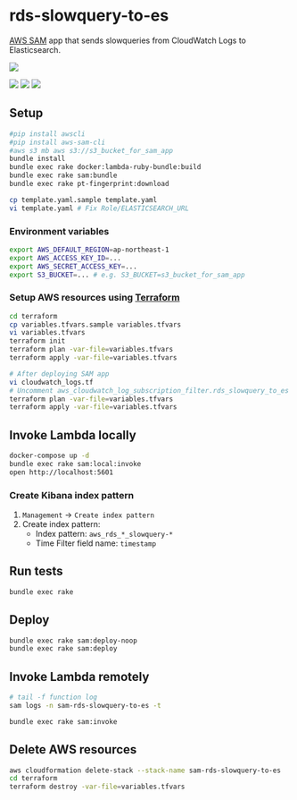# rds-slowquery-to-es

[AWS SAM](https://aws.amazon.com/serverless/sam/) app that sends slowqueries from CloudWatch Logs to Elasticsearch.

![](https://user-images.githubusercontent.com/117768/65479870-2d859500-deca-11e9-876e-4df6ee55b13e.png)

![](https://user-images.githubusercontent.com/117768/65502267-6ee36800-defd-11e9-9a7c-17ef2c546568.png)
![](https://user-images.githubusercontent.com/117768/65502270-70ad2b80-defd-11e9-8ba4-f1b561996878.png)
![](https://user-images.githubusercontent.com/117768/65502272-71de5880-defd-11e9-8acd-80ad1d253003.png)

## Setup

```sh
#pip install awscli
#pip install aws-sam-cli
#aws s3 mb aws s3://s3_bucket_for_sam_app
bundle install
bundle exec rake docker:lambda-ruby-bundle:build
bundle exec rake sam:bundle
bundle exec rake pt-fingerprint:download

cp template.yaml.sample template.yaml
vi template.yaml # Fix Role/ELASTICSEARCH_URL
```

### Environment variables

```sh
export AWS_DEFAULT_REGION=ap-northeast-1
export AWS_ACCESS_KEY_ID=...
export AWS_SECRET_ACCESS_KEY=...
export S3_BUCKET=... # e.g. S3_BUCKET=s3_bucket_for_sam_app
```

### Setup AWS resources using [Terraform](https://www.terraform.io)

```sh
cd terraform
cp variables.tfvars.sample variables.tfvars
vi variables.tfvars
terraform init
terraform plan -var-file=variables.tfvars
terraform apply -var-file=variables.tfvars

# After deploying SAM app
vi cloudwatch_logs.tf
# Uncomment aws_cloudwatch_log_subscription_filter.rds_slowquery_to_es
terraform plan -var-file=variables.tfvars
terraform apply -var-file=variables.tfvars
```

## Invoke Lambda locally

```sh
docker-compose up -d
bundle exec rake sam:local:invoke
open http://localhost:5601
```

### Create Kibana index pattern

1. `Management` -> `Create index pattern`
1. Create index pattern:
    * Index pattern: `aws_rds_*_slowquery-*`
    * Time Filter field name: `timestamp`

## Run tests

```sh
bundle exec rake
```

## Deploy

```sh
bundle exec rake sam:deploy-noop
bundle exec rake sam:deploy
```

## Invoke Lambda remotely

```sh
# tail -f function log
sam logs -n sam-rds-slowquery-to-es -t
```

```sh
bundle exec rake sam:invoke
```

## Delete AWS resources

```sh
aws cloudformation delete-stack --stack-name sam-rds-slowquery-to-es
cd terraform
terraform destroy -var-file=variables.tfvars
```
